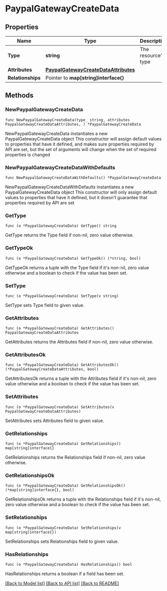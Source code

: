 # PaypalGatewayCreateData

## Properties

Name | Type | Description | Notes
------------ | ------------- | ------------- | -------------
**Type** | **string** | The resource&#39;s type | [default to "paypal_gateways"]
**Attributes** | [**PaypalGatewayCreateDataAttributes**](PaypalGatewayCreateDataAttributes.md) |  | 
**Relationships** | Pointer to **map[string]interface{}** |  | [optional] 

## Methods

### NewPaypalGatewayCreateData

`func NewPaypalGatewayCreateData(type_ string, attributes PaypalGatewayCreateDataAttributes, ) *PaypalGatewayCreateData`

NewPaypalGatewayCreateData instantiates a new PaypalGatewayCreateData object
This constructor will assign default values to properties that have it defined,
and makes sure properties required by API are set, but the set of arguments
will change when the set of required properties is changed

### NewPaypalGatewayCreateDataWithDefaults

`func NewPaypalGatewayCreateDataWithDefaults() *PaypalGatewayCreateData`

NewPaypalGatewayCreateDataWithDefaults instantiates a new PaypalGatewayCreateData object
This constructor will only assign default values to properties that have it defined,
but it doesn't guarantee that properties required by API are set

### GetType

`func (o *PaypalGatewayCreateData) GetType() string`

GetType returns the Type field if non-nil, zero value otherwise.

### GetTypeOk

`func (o *PaypalGatewayCreateData) GetTypeOk() (*string, bool)`

GetTypeOk returns a tuple with the Type field if it's non-nil, zero value otherwise
and a boolean to check if the value has been set.

### SetType

`func (o *PaypalGatewayCreateData) SetType(v string)`

SetType sets Type field to given value.


### GetAttributes

`func (o *PaypalGatewayCreateData) GetAttributes() PaypalGatewayCreateDataAttributes`

GetAttributes returns the Attributes field if non-nil, zero value otherwise.

### GetAttributesOk

`func (o *PaypalGatewayCreateData) GetAttributesOk() (*PaypalGatewayCreateDataAttributes, bool)`

GetAttributesOk returns a tuple with the Attributes field if it's non-nil, zero value otherwise
and a boolean to check if the value has been set.

### SetAttributes

`func (o *PaypalGatewayCreateData) SetAttributes(v PaypalGatewayCreateDataAttributes)`

SetAttributes sets Attributes field to given value.


### GetRelationships

`func (o *PaypalGatewayCreateData) GetRelationships() map[string]interface{}`

GetRelationships returns the Relationships field if non-nil, zero value otherwise.

### GetRelationshipsOk

`func (o *PaypalGatewayCreateData) GetRelationshipsOk() (*map[string]interface{}, bool)`

GetRelationshipsOk returns a tuple with the Relationships field if it's non-nil, zero value otherwise
and a boolean to check if the value has been set.

### SetRelationships

`func (o *PaypalGatewayCreateData) SetRelationships(v map[string]interface{})`

SetRelationships sets Relationships field to given value.

### HasRelationships

`func (o *PaypalGatewayCreateData) HasRelationships() bool`

HasRelationships returns a boolean if a field has been set.


[[Back to Model list]](../README.md#documentation-for-models) [[Back to API list]](../README.md#documentation-for-api-endpoints) [[Back to README]](../README.md)


